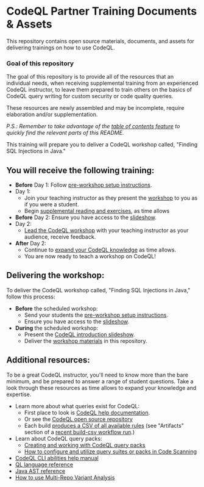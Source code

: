 # CodeQL Partner Training Documents & Assets

This repository contains open source materials, documents, and assets for delivering trainings
on how to use CodeQL.

### Goal of this repository

The goal of this repository is to provide all of the resources that an individual needs, when
receiving supplemental training from an experienced CodeQL instructor, to leave them prepared to
train others on the basics of CodeQL query writing for custom security or code quality queries.

These resources are newly assembled and may be incomplete, require elaboration and/or
supplementation.

_P.S.: Remember to take advantage of the
[table of contents feature](https://github.blog/changelog/2021-04-13-table-of-contents-support-in-markdown-files/)
to quickly find the relevant parts of this README._

This training will prepare you to deliver a CodeQL workshop called, "Finding SQL Injections in Java."

## You will receive the following training:

- **Before** Day 1: Follow [pre-workshop setup instructions][setup_instructions_url].
- Day 1:
  - Join your teaching instructor as they present the [workshop][workshop_directory_url] to you as if you were a student.
  - Begin [supplemental reading and exercises][additional_resources_url], as time allows
- **Before** Day 2: Ensure you have access to the [slideshow][slideshow_url].
- Day 2:
  - [Lead the CodeQL workshop][delivering_the_workshop_url] with your teaching instructor as your audience, receive feedback.
- **After** Day 2:
  - Continue to [expand your CodeQL knowledge][additional_resources_url] as time allows.
  - You are now ready to teach a workshop on CodeQL!

## Delivering the workshop:

To deliver the CodeQL workshop called, "Finding SQL Injections in Java," follow this process:

- **Before** the scheduled workshop:
  - Send your students the [pre-workshop setup instructions][setup_instructions_url].
  - Ensure you have access to the [slideshow][slideshow_url].
- **During** the scheduled workshop:
  - Present the [CodeQL introduction slideshow][slideshow_url].
  - Deliver the [workshop materials][workshop_directory_url] in this repository.

## Additional resources:

To be a great CodeQL instructor, you'll need to know more than the bare minimum, and be prepared to answer a range of student questions. Take a look through these resources as time allows to expand your knowledge and expertise.

- Learn more about what queries exist for CodeQL:
  - First place to look is [CodeQL help documentation](https://codeql.github.com/codeql-query-help/).
  - Or see the [CodeQL open source repository](https://github.com/github/codeql)
  - Each build [produces a CSV of all available rules](https://github.com/github/codeql/actions/runs/11015676246) (see "Artifacts" section of a [recent build-csv workflow run](https://github.com/github/codeql/actions/workflows/query-list.yml).)
- Learn about CodeQL query packs:
  - [Creating and working with CodeQL query packs](https://docs.github.com/en/code-security/codeql-cli/using-the-advanced-functionality-of-the-codeql-cli/creating-and-working-with-codeql-packs)
  - [How to configure and utilize query suites or packs in Code Scanning](https://docs.github.com/en/code-security/code-scanning/creating-an-advanced-setup-for-code-scanning/customizing-your-advanced-setup-for-code-scanning#running-additional-queries)
- [CodeQL CLI abilities help manual](https://docs.github.com/en/code-security/codeql-cli/codeql-cli-manual/)
- [QL language reference](https://codeql.github.com/docs/ql-language-reference/)
- [Java AST reference](https://codeql.github.com/docs/codeql-language-guides/abstract-syntax-tree-classes-for-working-with-java-programs/)
- [How to use Multi-Repo Variant Analysis](https://docs.github.com/en/code-security/codeql-for-vs-code/getting-started-with-codeql-for-vs-code/running-codeql-queries-at-scale-with-multi-repository-variant-analysis)

[delivering_the_workshop_url]: /#delivering-the-workshop
[workshop_directory_url]: workshop-materials/
[setup_instructions_url]: preparation-materials/setup-instructions.md
[slideshow_url]: https://docs.google.com/presentation/d/1oaALxLotnGYNeKqKFhBW8pfUWgKdJZRHV6IDcB-nfe8/edit?usp=sharing
[additional_resources_url]: /#additional-resources
